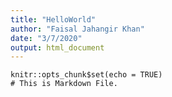 ```yaml
---
title: "HelloWorld"
author: "Faisal Jahangir Khan"
date: "3/7/2020"
output: html_document
---
```


```{r setup, include=FALSE}
knitr::opts_chunk$set(echo = TRUE)
# This is Markdown File.
```


